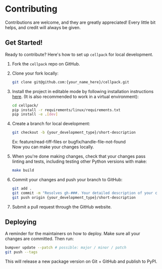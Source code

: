 # Contributing

Contributions are welcome, and they are greatly appreciated! Every little bit
helps, and credit will always be given.

## Get Started!

Ready to contribute? Here's how to set up `cellpack` for local development.

1. Fork the `cellpack` repo on GitHub.

2. Clone your fork locally:

    ```bash
    git clone git@github.com:{your_name_here}/cellpack.git
    ```

3. Install the project in editable mode by following installation instructions [here](docs/INSTALL.md). (It is also recommended to work in a virtual environment):

    ```bash
    cd cellpack/
    pip install -r requirements/linux/requirements.txt
    pip install -e .[dev]
    ```

4. Create a branch for local development:

    ```bash
    git checkout -b {your_development_type}/short-description
    ```

    Ex: feature/read-tiff-files or bugfix/handle-file-not-found<br>
    Now you can make your changes locally.

5. When you're done making changes, check that your changes pass linting and
   tests, including testing other Python versions with make:

    ```bash
    make build
    ```

6. Commit your changes and push your branch to GitHub:

    ```bash
    git add .
    git commit -m "Resolves gh-###. Your detailed description of your changes."
    git push origin {your_development_type}/short-description
    ```

7. Submit a pull request through the GitHub website.

## Deploying

A reminder for the maintainers on how to deploy.
Make sure all your changes are committed.
Then run:

```bash
bumpver update --patch # possible: major / minor / patch
git push --tags
```

This will release a new package version on Git + GitHub and publish to PyPI.
